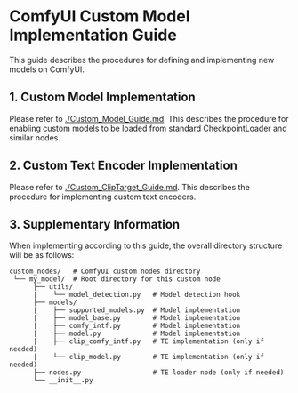 # ComfyUI Custom Model Implementation Guide

This guide describes the procedures for defining and implementing new models on ComfyUI.

## 1. Custom Model Implementation

Please refer to [./Custom_Model_Guide.md](Custom_Model_Guide.md).
This describes the procedure for enabling custom models to be loaded from standard CheckpointLoader and similar nodes.

## 2. Custom Text Encoder Implementation

Please refer to [./Custom_ClipTarget_Guide.md](Custom_ClipTarget_Guide.md).
This describes the procedure for implementing custom text encoders.

## 3. Supplementary Information

When implementing according to this guide, the overall directory structure will be as follows:

```
custom_nodes/   # ComfyUI custom nodes directory
 └── my_model/  # Root directory for this custom node
      ├── utils/
      |    └── model_detection.py   # Model detection hook
      ├── models/
      |    ├── supported_models.py  # Model implementation
      |    ├── model_base.py        # Model implementation
      |    ├── comfy_intf.py        # Model implementation
      |    ├── model.py             # Model implementation
      |    ├── clip_comfy_intf.py   # TE implementation (only if needed)
      |    └── clip_model.py        # TE implementation (only if needed)
      ├── nodes.py                  # TE loader node (only if needed)
      └── __init__.py
```